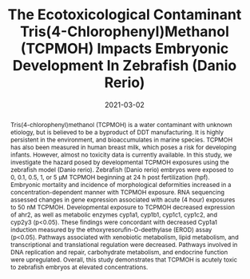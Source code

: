 ---
title: "The Ecotoxicological Contaminant Tris(4-Chlorophenyl)Methanol (TCPMOH) Impacts Embryonic Development In Zebrafish (Danio Rerio)"
collection: publications
permalink: /publication/2021-03-26-the-ecotoxicological-contaminant-tris(4-chlorophenyl-methanol-(TCPMOH)-impacts-embryonic-development-in-zebrafish-(Danio-rerio)
date: 2021-03-02
venue: 'Aquatic Toxicology'
link: 'https://doi.org/10.1016/j.aquatox.2021.105815'
citation: 'Navarrete, J., P. Wilson, N. Allsing, C. Gordon, R. Margolis, A. V. Schwartz, C. Cho, B. Rogowski, J. Topps, U. Z. George and K. E. Sant (2021). "The ecotoxicological contaminant tris(4-chlorophenyl)methanol (TCPMOH) impacts embryonic development in zebrafish (Danio rerio)." Aquatic Toxicology 235: 105815.
'
abstract: "Tris(4-chlorophenyl)methanol (TCPMOH) is a water contaminant with unknown etiology, but is believed to be a byproduct of DDT manufacturing. It is highly persistent in the environment, and bioaccumulates in marine species. TCPMOH has also been measured in human breast milk, which poses a risk for developing infants. However, almost no toxicity data is currently available. In this study, we investigate the hazard posed by developmental TCPMOH exposures using the zebrafish model (Danio rerio). Zebrafish (Danio rerio) embryos were exposed to 0, 0.1, 0.5, 1, or 5 µM TCPMOH beginning at 24 h post fertilization (hpf). Embryonic mortality and incidence of morphological deformities increased in a concentration-dependent manner with TCPMOH exposure. RNA sequencing assessed changes in gene expression associated with acute (4 hour) exposures to 50 nM TCPMOH. Developmental exposure to TCPMOH decreased expression of ahr2, as well as metabolic enzymes cyp1a1, cyp1b1, cyp1c1, cyp1c2, and cyp2y3 (p<0.05). These findings were concordant with decreased Cyp1a1 induction measured by the ethoxyresorufin-O-deethylase (EROD) assay (p<0.05). Pathways associated with xenobiotic metabolism, lipid metabolism, and transcriptional and translational regulation were decreased. Pathways involved in DNA replication and repair, carbohydrate metabolism, and endocrine function were upregulated. Overall, this study demonstrates that TCPMOH is acutely toxic to zebrafish embryos at elevated concentrations."
---